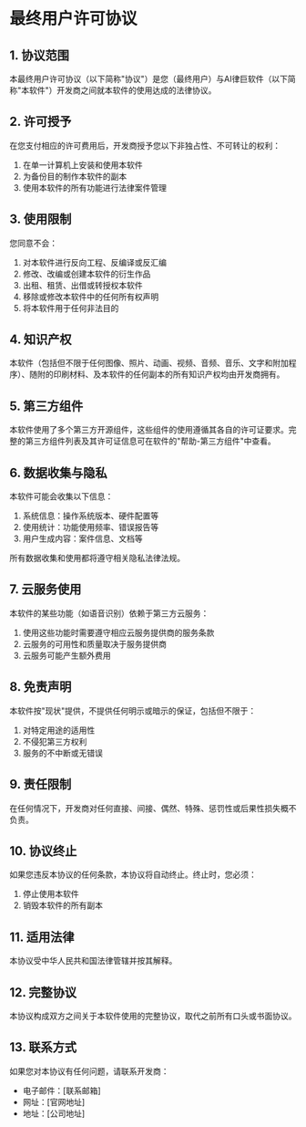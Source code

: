 # 最终用户许可协议

## 1. 协议范围

本最终用户许可协议（以下简称"协议"）是您（最终用户）与AI律巨软件（以下简称"本软件"）开发商之间就本软件的使用达成的法律协议。

## 2. 许可授予

在您支付相应的许可费用后，开发商授予您以下非独占性、不可转让的权利：

1. 在单一计算机上安装和使用本软件
2. 为备份目的制作本软件的副本
3. 使用本软件的所有功能进行法律案件管理

## 3. 使用限制

您同意不会：

1. 对本软件进行反向工程、反编译或反汇编
2. 修改、改编或创建本软件的衍生作品
3. 出租、租赁、出借或转授权本软件
4. 移除或修改本软件中的任何所有权声明
5. 将本软件用于任何非法目的

## 4. 知识产权

本软件（包括但不限于任何图像、照片、动画、视频、音频、音乐、文字和附加程序）、随附的印刷材料、及本软件的任何副本的所有知识产权均由开发商拥有。

## 5. 第三方组件

本软件使用了多个第三方开源组件，这些组件的使用遵循其各自的许可证要求。完整的第三方组件列表及其许可证信息可在软件的"帮助-第三方组件"中查看。

## 6. 数据收集与隐私

本软件可能会收集以下信息：

1. 系统信息：操作系统版本、硬件配置等
2. 使用统计：功能使用频率、错误报告等
3. 用户生成内容：案件信息、文档等

所有数据收集和使用都将遵守相关隐私法律法规。

## 7. 云服务使用

本软件的某些功能（如语音识别）依赖于第三方云服务：

1. 使用这些功能时需要遵守相应云服务提供商的服务条款
2. 云服务的可用性和质量取决于服务提供商
3. 云服务可能产生额外费用

## 8. 免责声明

本软件按"现状"提供，不提供任何明示或暗示的保证，包括但不限于：

1. 对特定用途的适用性
2. 不侵犯第三方权利
3. 服务的不中断或无错误

## 9. 责任限制

在任何情况下，开发商对任何直接、间接、偶然、特殊、惩罚性或后果性损失概不负责。

## 10. 协议终止

如果您违反本协议的任何条款，本协议将自动终止。终止时，您必须：

1. 停止使用本软件
2. 销毁本软件的所有副本

## 11. 适用法律

本协议受中华人民共和国法律管辖并按其解释。

## 12. 完整协议

本协议构成双方之间关于本软件使用的完整协议，取代之前所有口头或书面协议。

## 13. 联系方式

如果您对本协议有任何问题，请联系开发商：

- 电子邮件：[联系邮箱]
- 网址：[官网地址]
- 地址：[公司地址] 